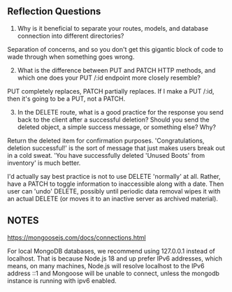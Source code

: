 ## Reflection Questions

1.  Why is it beneficial to separate your routes, models, and database connection into different directories?

Separation of concerns, and so you don't get this gigantic block of code to wade through when something goes wrong.

2.  What is the difference between PUT and PATCH HTTP methods, and which one does your PUT /:id endpoint more closely resemble?

PUT completely replaces, PATCH partially replaces.  If I make a PUT /:id, then it's going to be a PUT, not a PATCH.

3.  In the DELETE route, what is a good practice for the response you send back to the client after a successful deletion? Should you send the deleted object, a simple success message, or something else? Why?

Return the deleted item for confirmation purposes.  'Congratulations, deletion successful!' is the sort of message that just makes users break out in a cold sweat.  'You have successfully deleted 'Unused Boots' from inventory' is much better.

I'd actually say best practice is not to use DELETE 'normally' at all.  Rather, have a PATCH to toggle information to inaccessible along with a date.  Then user can 'undo' DELETE, possibly until periodic data removal wipes it with an actual DELETE (or moves it to an inactive server as archived material).

## NOTES

https://mongoosejs.com/docs/connections.html

For local MongoDB databases, we recommend using 127.0.0.1 instead of localhost. That is because Node.js 18 and up prefer IPv6 addresses, which means, on many machines, Node.js will resolve localhost to the IPv6 address ::1 and Mongoose will be unable to connect, unless the mongodb instance is running with ipv6 enabled.
